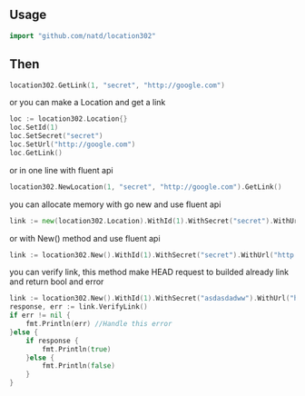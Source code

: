 ## Usage ##

```go
import "github.com/natd/location302"
```

## Then ##

```go
location302.GetLink(1, "secret", "http://google.com")
```

or you can make a Location and get a link

```go
loc := location302.Location{}
loc.SetId(1)
loc.SetSecret("secret")
loc.SetUrl("http://google.com")
loc.GetLink()
```

or in one line with fluent api

```go
location302.NewLocation(1, "secret", "http://google.com").GetLink()
```

you can allocate memory with go new and use fluent api

```go
link := new(location302.Location).WithId(1).WithSecret("secret").WithUrl("http://google.com").GetLink()
```

or with New() method and use fluent api

```go
link := location302.New().WithId(1).WithSecret("secret").WithUrl("http://google.com").GetLink()
```

you can verify link, this method make HEAD request to builded already link and return bool and error

```go
link := location302.New().WithId(1).WithSecret("asdasdadww").WithUrl("http://mail.ru")
response, err := link.VerifyLink()
if err != nil {
	fmt.Println(err) //Handle this error
}else {
	if response {
		fmt.Println(true)
	}else {
		fmt.Println(false)
	}
}
```